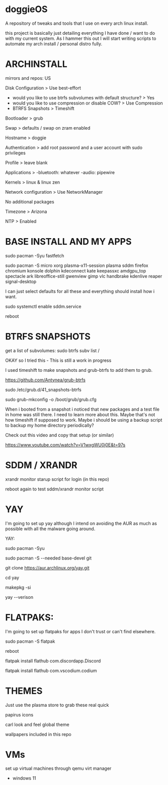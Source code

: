 # doggieOS
A repository of tweaks and tools that I use on every arch linux install.

this project is basically just detailing everything I have done / want to do with my current system. As I hammer this out I will start writing scripts to automate my arch install / personal distro fully.

# ARCHINSTALL

mirrors and repos: US

Disk Configuration > Use best-effort
- would you like to use btrfs subvolumes with default structure? > Yes
- would you like to use compression or disable COW? > Use Compression
- BTRFS Snapshots > Timeshift

Bootloader > grub

Swap > defaults / swap on zram enabled

Hostname > doggie

Authentication > add root password and a user account with sudo privileges

Profile > leave blank

Applications >
-bluetooth: whatever
-audio: pipewire

Kernels > linux & linux zen

Network configuration > Use NetworkManager

No additional packages

Timezone > Arizona

NTP > Enabled

# BASE INSTALL AND MY APPS

sudo pacman -Syu fastfetch

sudo pacman -S micro xorg plasma-x11-session plasma sddm firefox chromium konsole dolphin kdeconnect kate keepassxc amdgpu_top spectacle ark libreoffice-still gwenview gimp vlc handbrake kdenlive reaper signal-desktop

I can just select defaults for all these and everything should install how i want.

sudo systemctl enable sddm.service

reboot

# BTRFS SNAPSHOTS

get a list of subvolumes: sudo btrfs subv list /

OKAY so I tried this - This is still a work in progress

I used timeshift to make snapshots and grub-btrfs to add them to grub.

https://github.com/Antynea/grub-btrfs

sudo /etc/grub.d/41_snapshots-btrfs

sudo grub-mkconfig -o /boot/grub/grub.cfg

When i booted from a snapshot i noticed that new packages and a test file in home was still there. I need to learn more about this. Maybe that's not how timeshift if supposed to work. Maybe i should be using a backup script to backup my home directory periodically?

Check out this video and copy that setup (or similar)

https://www.youtube.com/watch?v=V1wxgWU0j0E&t=97s

# SDDM / XRANDR

xrandr monitor starup script for login (in this repo)

reboot again to test sddm/xrandr monitor script

# YAY

I'm going to set up yay although I intend on avoiding the AUR as much as possible with all the malware going around.

YAY:

sudo pacman -Syu

sudo pacman -S --needed base-devel git

git clone https://aur.archlinux.org/yay.git

cd yay

makepkg -si

yay --verison

# FLATPAKS:

I'm going to set up flatpaks for apps I don't trust or can't find elsewhere.

sudo pacman -S flatpak

reboot

flatpak install flathub com.discordapp.Discord

flatpak install flathub com.vscodium.codium

# THEMES

Just use the plasma store to grab these real quick

papirus icons

carl look and feel global theme

wallpapers included in this repo

# VMs

set up virtual machines through qemu virt manager
- windows 11
